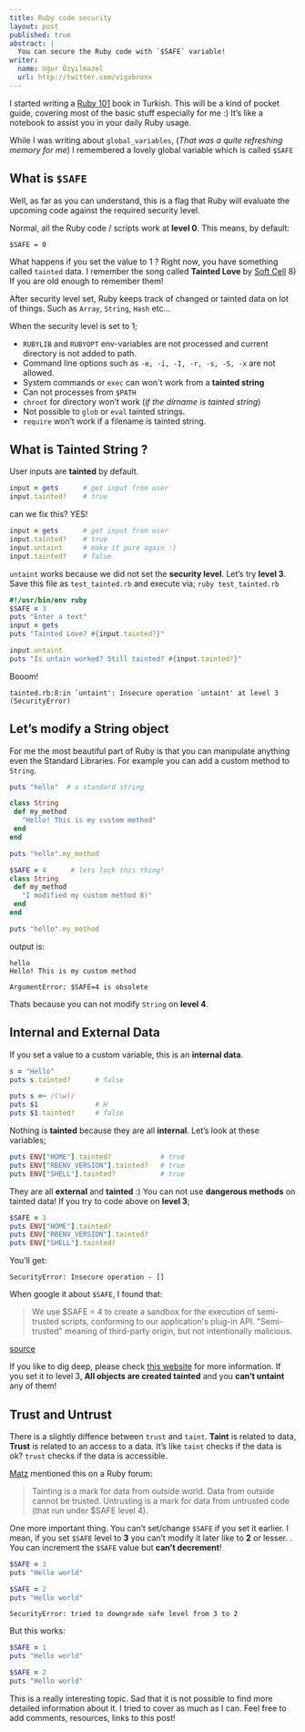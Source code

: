 ```yaml
---
title: Ruby code security
layout: post
published: true
abstract: |
  You can secure the Ruby code with `$SAFE` variable!
writer:
  name: Uğur Özyılmazel
  url: http://twitter.com/vigobronx
---
```

I started writing a [Ruby 101][1] book in Turkish. This will be a kind of
pocket guide, covering most of the basic stuff especially for me :) It’s like a notebook to assist you in your
daily Ruby usage.

While I was writing about `global_variables`, (*That was a quite refreshing
memory for me*) I remembered a lovely global variable which is called
`$SAFE`

## What is `$SAFE`

Well, as far as you can understand, this is a flag that Ruby will
evaluate the upcoming code against the required security level.

Normal, all the Ruby code / scripts work at **level 0**. This means, by default:

`$SAFE = 0`

What happens if you set the value to 1 ? Right now, you have something called
`tainted` data. I remember the song called **Tainted Love** by [Soft Cell][2]
8) If you are old enough to remember them!

After security level set, Ruby keeps track of changed or tainted data on lot
of things. Such as `Array`, `String`, `Hash` etc...

When the security level is set to 1;

* `RUBYLIB` and `RUBYOPT` env-variables are not processed and current
directory is not added to path.
* Command line options such as `-e, -i, -I, -r, -s, -S, -x` are not allowed.
* System commands or `exec` can won't work from a **tainted string**
* Can not processes from `$PATH`
* `chroot` for directory won’t work (_if the dirname is tainted string_)
* Not possible to `glob` or `eval` tainted strings.
* `require` won’t work if a filename is tainted string.

## What is Tainted String ?

User inputs are **tainted** by default.

```ruby
input = gets      # get input from user
input.tainted?    # true
```

can we fix this? YES!

```ruby
input = gets      # get input from user
input.tainted?    # true
input.untaint     # make it pure again :)
input.tainted?    # false
```

`untaint` works because we did not set the **security level**. Let’s try
 **level 3**. Save this file as `test_tainted.rb` and execute via;
`ruby test_tainted.rb`

```ruby
#!/usr/bin/env ruby
$SAFE = 3
puts "Enter a text"
input = gets
puts "Tainted Love? #{input.tainted?}"

input.untaint
puts "Is untain worked? Still tainted? #{input.tainted?}"
```

Booom!

    tainted.rb:8:in `untaint': Insecure operation `untaint' at level 3 (SecurityError)

## Let’s modify a String object

For me the most beautiful part of Ruby is that you can manipulate anything even the Standard Libraries. For example you
can add a custom method to `String`.

```ruby
puts "hello"  # a standard string

class String
 def my_method
   "Hello! This is my custom method"
 end
end

puts "hello".my_method

$SAFE = 4      # lets lock this thing!
class String
 def my_method
   "I modified my custom method 8)"
 end
end

puts "hello".my_method
``` 

output is:

    hello
    Hello! This is my custom method
    
    ArgumentError: $SAFE=4 is obsolete

Thats because you can not modify `String` on **level 4**.

## Internal and External Data

If you set a value to a custom variable, this is an **internal data**.

```ruby
s = "Hello"
puts s.tainted?      # false

puts s =~ /(\w)/
puts $1              # H
puts $1.tainted?     # false
```

Nothing is **tainted** because they are all **internal**. Let’s look at these
variables;

```ruby
puts ENV["HOME"].tainted?            # true
puts ENV["RBENV_VERSION"].tainted?   # true
puts ENV["SHELL"].tainted?           # true
```

They are all **external** and **tainted** :) You can not use **dangerous methods**
on tainted data! If you try to code above on **level 3**;

```ruby
$SAFE = 3
puts ENV["HOME"].tainted?
puts ENV["RBENV_VERSION"].tainted?
puts ENV["SHELL"].tainted?
```

You’ll get:

    SecurityError: Insecure operation - []

When google it about `$SAFE`, I found that:

> We use $SAFE = 4 to create a sandbox for the
execution of semi-trusted scripts, conforming
to our application's plug-in API.
"Semi-trusted" meaning of third-party origin,
but not intentionally malicious.

[source][3]

If you like to dig deep, please check [this website][4] for more information.
If you set it to level 3, **All objects are created tainted** and you **can’t
untaint** any of them!

## Trust and Untrust

There is a slightly diffence between `trust` and `taint`. **Taint** is related
to data, **Trust** is related to an access to a data. It’s like `taint` checks
if the data is ok? `trust` checks if the data is accessible.

[Matz][5] mentioned this on a Ruby forum:

> Tainting is a mark for data from outside world.  Data from outside
cannot be trusted.  Untrusting is a mark for data from untrusted code
(that run under $SAFE level 4).

One more important thing. You can’t set/change `$SAFE` if you set it earlier.
I mean, if you set `$SAFE` level to **3**  you can’t modify it later like to **2** or lesser.
. You can increment the `$SAFE` value but **can’t decrement**!

```ruby
$SAFE = 3
puts "Hello world"

$SAFE = 2
puts "Hello world"
```

    SecurityError: tried to downgrade safe level from 3 to 2

But this works:

```ruby
$SAFE = 1
puts "Hello world"

$SAFE = 2
puts "Hello world"
```

This is a really interesting topic. Sad that it is not possible to find more detailed
information about it. I tried to cover as much as I can. Feel free to add
comments, resources, links to this post!


[1]: https://www.gitbook.io/book/vigo/ruby-101/
[2]: http://www.youtube.com/watch?v=ZeJkbqjQvnk
[3]: https://www.ruby-forum.com/topic/1887006#1004452
[4]: http://phrogz.net/programmingruby/taint.html
[5]: https://github.com/matz
